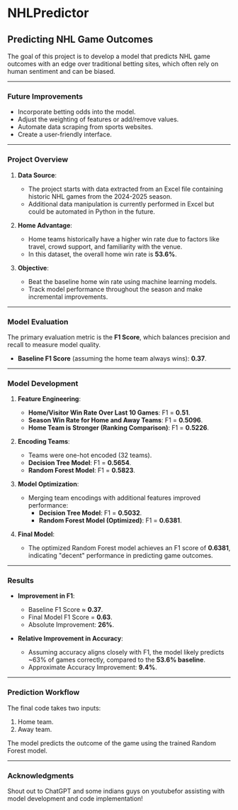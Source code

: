 # **NHLPredictor**
## **Predicting NHL Game Outcomes**

The goal of this project is to develop a model that predicts NHL game outcomes with an edge over traditional betting sites, which often rely on human sentiment and can be biased.

---

### **Future Improvements**
- Incorporate betting odds into the model.
- Adjust the weighting of features or add/remove values.
- Automate data scraping from sports websites.
- Create a user-friendly interface.

---

### **Project Overview**
1. **Data Source**:
   - The project starts with data extracted from an Excel file containing historic NHL games from the 2024-2025 season.
   - Additional data manipulation is currently performed in Excel but could be automated in Python in the future.

2. **Home Advantage**:
   - Home teams historically have a higher win rate due to factors like travel, crowd support, and familiarity with the venue.
   - In this dataset, the overall home win rate is **53.6%**.

3. **Objective**:
   - Beat the baseline home win rate using machine learning models.
   - Track model performance throughout the season and make incremental improvements.

---

### **Model Evaluation**
The primary evaluation metric is the **F1 Score**, which balances precision and recall to measure model quality.
- **Baseline F1 Score** (assuming the home team always wins): **0.37**.

---

### **Model Development**
1. **Feature Engineering**:
   - **Home/Visitor Win Rate Over Last 10 Games**: F1 = **0.51**.
   - **Season Win Rate for Home and Away Teams**: F1 = **0.5096**.
   - **Home Team is Stronger (Ranking Comparison)**: F1 = **0.5226**.

2. **Encoding Teams**:
   - Teams were one-hot encoded (32 teams).
   - **Decision Tree Model**: F1 = **0.5654**.
   - **Random Forest Model**: F1 = **0.5823**.

3. **Model Optimization**:
   - Merging team encodings with additional features improved performance:
     - **Decision Tree Model**: F1 = **0.5032**.
     - **Random Forest Model (Optimized)**: F1 = **0.6381**.

4. **Final Model**:
   - The optimized Random Forest model achieves an F1 score of **0.6381**, indicating "decent" performance in predicting game outcomes.

---

### **Results**
- **Improvement in F1**:
  - Baseline F1 Score ≈ **0.37**.
  - Final Model F1 Score = **0.63**.
  - Absolute Improvement: **26%**.

- **Relative Improvement in Accuracy**:
  - Assuming accuracy aligns closely with F1, the model likely predicts ~63% of games correctly, compared to the **53.6% baseline**.
  - Approximate Accuracy Improvement: **9.4%**.

---

### **Prediction Workflow**
The final code takes two inputs:
1. Home team.
2. Away team.

The model predicts the outcome of the game using the trained Random Forest model.

---

### **Acknowledgments**
Shout out to ChatGPT and some indians guys on youtubefor assisting with model development and code implementation!
